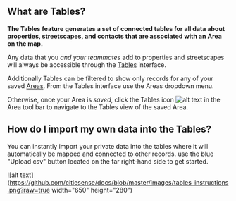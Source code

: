## What are Tables?
**The Tables feature generates a set of connected tables for all data about properties, streetscapes, and contacts that are associated with an Area on the map.** 


Any data that you *and your teammates* add to properties and streetscapes will always be accessible through the [Tables](https://www.citiesense.com/tables) interface. 

Additionally Tables can be filtered to show only records for any of your saved [Areas](https://www.citiesense.com/docs/pages/02-Getting%20Started.md). From the Tables interface use the Areas dropdown menu. 

Otherwise, once your Area is *saved*, click the Tables icon 
![alt text](https://farm5.staticflickr.com/4416/36903352205_0bf19a1da0_s.jpg "Tables icon") in the Area tool bar to navigate to the Tables view of the saved Area. 

## How do I import my own data into the Tables?
You can instantly import your private data into the tables where it will automatically be mapped and connected to other records. use the blue "Upload csv" button located on the far right-hand side to get started. 

![alt text](https://github.com/citiesense/docs/blob/master/images/tables_instructions.png?raw=true width="650" height="280")



